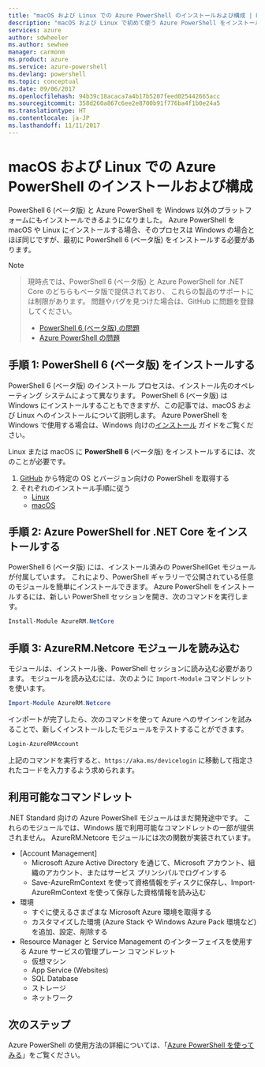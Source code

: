 ```yaml
---
title: "macOS および Linux での Azure PowerShell のインストールおよび構成 | Microsoft Docs"
description: "macOS および Linux で初めて使う Azure PowerShell をインストールして構成する方法について説明します。"
services: azure
author: sdwheeler
ms.author: sewhee
manager: carmonm
ms.product: azure
ms.service: azure-powershell
ms.devlang: powershell
ms.topic: conceptual
ms.date: 09/06/2017
ms.openlocfilehash: 94b39c18acaca7a4b17b5207feed025442665acc
ms.sourcegitcommit: 358d260a867c6ee2e8700b91f776ba4f1b0e24a5
ms.translationtype: HT
ms.contentlocale: ja-JP
ms.lasthandoff: 11/11/2017
---
```

# <a name="install-and-configure-azure-powershell-on-macos-and-linux"></a>macOS および Linux での Azure PowerShell のインストールおよび構成

PowerShell 6 (ベータ版) と Azure PowerShell を Windows 以外のプラットフォームにもインストールできるようになりました。
Azure PowerShell を macOS や Linux にインストールする場合、そのプロセスは Windows の場合とほぼ同じですが、最初に PowerShell 6 (ベータ版) をインストールする必要があります。

> [!NOTE]

> 現時点では、PowerShell 6 (ベータ版) と Azure PowerShell for .NET Core のどちらもベータ版で提供されており、
> これらの製品のサポートには制限があります。 問題やバグを見つけた場合は、GitHub に問題を登録してください。
>
> * [PowerShell 6 (ベータ版) の問題](https://github.com/PowerShell/PowerShell/issues)
> * [Azure PowerShell の問題](https://github.com/azure/azure-docs-powershell/issues)

## <a name="step-1-install-powershell-6-beta"></a>手順 1: PowerShell 6 (ベータ版) をインストールする

PowerShell 6 (ベータ版) のインストール プロセスは、インストール先のオペレーティング システムによって異なります。
PowerShell 6 (ベータ版) は Windows にインストールすることもできますが、この記事では、macOS および Linux へのインストールについて説明します。 Azure PowerShell を Windows で使用する場合は、Windows 向けの[インストール](./install-azurerm-ps.md) ガイドをご覧ください。

Linux または macOS に **PowerShell 6** (ベータ版) をインストールするには、次のことが必要です。

1. [GitHub](https://github.com/powershell/powershell#get-powershell) から特定の OS とバージョン向けの PowerShell を取得する
2. それぞれのインストール手順に従う
   - [Linux](https://github.com/PowerShell/PowerShell/blob/master/docs/installation/linux.md)
   - [macOS](https://github.com/PowerShell/PowerShell/blob/master/docs/installation/linux.md#macos-1012)

## <a name="step-2-install-azure-powershell-for-net-core"></a>手順 2: Azure PowerShell for .NET Core をインストールする

PowerShell 6 (ベータ版) には、インストール済みの PowerShellGet モジュールが付属しています。 これにより、PowerShell ギャラリーで公開されている任意のモジュールを簡単にインストールできます。 Azure PowerShell をインストールするには、新しい PowerShell セッションを開き、次のコマンドを実行します。

```powershell
Install-Module AzureRM.NetCore
```

## <a name="step-3-load-the-azurermnetcore-module"></a>手順 3: AzureRM.Netcore モジュールを読み込む

モジュールは、インストール後、PowerShell セッションに読み込む必要があります。 モジュールを読み込むには、次のように `Import-Module` コマンドレットを使います。

```powershell
Import-Module AzureRM.Netcore
```

インポートが完了したら、次のコマンドを使って Azure へのサインインを試みることで、新しくインストールしたモジュールをテストすることができます。

```powershell
Login-AzureRMAccount
```

上記のコマンドを実行すると、`https://aka.ms/devicelogin` に移動して指定されたコードを入力するよう求められます。

## <a name="available-cmdlets"></a>利用可能なコマンドレット

.NET Standard 向けの Azure PowerShell モジュールはまだ開発途中です。 これらのモジュールでは、Windows 版で利用可能なコマンドレットの一部が提供されません。 AzureRM.Netcore モジュールには次の関数が実装されています。

* [Account Management]
  - Microsoft Azure Active Directory を通じて、Microsoft アカウント、組織のアカウント、またはサービス プリンシパルでログインする
  - Save-AzureRmContext を使って資格情報をディスクに保存し、Import-AzureRmContext を使って保存した資格情報を読み込む
* 環境
  - すぐに使えるさまざまな Microsoft Azure 環境を取得する
  - カスタマイズした環境 (Azure Stack や Windows Azure Pack 環境など) を追加、設定、削除する
* Resource Manager と Service Management のインターフェイスを使用する Azure サービスの管理プレーン コマンドレット
  - 仮想マシン
  - App Service (Websites)
  - SQL Database
  - ストレージ
  - ネットワーク

## <a name="next-steps"></a>次のステップ

Azure PowerShell の使用方法の詳細については、「[Azure PowerShell を使ってみる](get-started-azureps.md)」をご覧ください。
